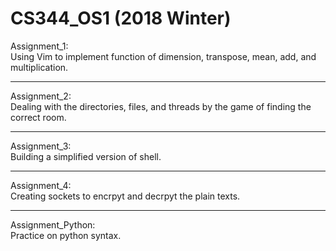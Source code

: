 # CS344_OS1 (2018 Winter)
Assignment_1: <br />
Using Vim to implement function of dimension, transpose, mean, add, and multiplication.

--------------------
Assignment_2: <br />
Dealing with the directories, files, and threads by the game of finding the correct room. 

--------------------
Assignment_3: <br /> 
Building a simplified version of shell.

--------------------
Assignment_4: <br />
Creating sockets to encrpyt and decrpyt the plain texts. 

--------------------
Assignment_Python: <br />
Practice on python syntax.
